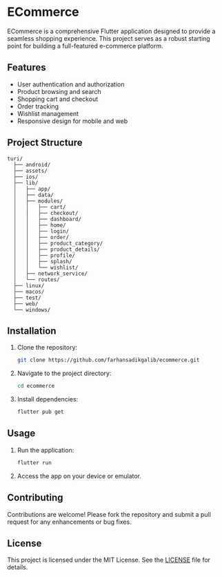 # ECommerce

ECommerce is a comprehensive Flutter application designed to provide a seamless shopping experience. This project serves as a robust starting point for building a full-featured e-commerce platform.

## Features
- User authentication and authorization
- Product browsing and search
- Shopping cart and checkout
- Order tracking
- Wishlist management
- Responsive design for mobile and web

## Project Structure
```
turi/
  ├── android/
  ├── assets/
  ├── ios/
  ├── lib/
  │   ├── app/
  │   ├── data/
  │   ├── modules/
  │   │   ├── cart/
  │   │   ├── checkout/
  │   │   ├── dashboard/
  │   │   ├── home/
  │   │   ├── login/
  │   │   ├── order/
  │   │   ├── product_category/
  │   │   ├── product_details/
  │   │   ├── profile/
  │   │   ├── splash/
  │   │   └── wishlist/
  │   ├── network_service/
  │   └── routes/
  ├── linux/
  ├── macos/
  ├── test/
  ├── web/
  └── windows/
```

## Installation
1. Clone the repository:
   ```bash
   git clone https://github.com/farhansadikgalib/ecommerce.git
   ```
2. Navigate to the project directory:
   ```bash
   cd ecommerce
   ```
3. Install dependencies:
   ```bash
   flutter pub get
   ```

## Usage
1. Run the application:
   ```bash
   flutter run
   ```
2. Access the app on your device or emulator.

## Contributing
Contributions are welcome! Please fork the repository and submit a pull request for any enhancements or bug fixes.

## License
This project is licensed under the MIT License. See the [LICENSE](LICENSE) file for details.
